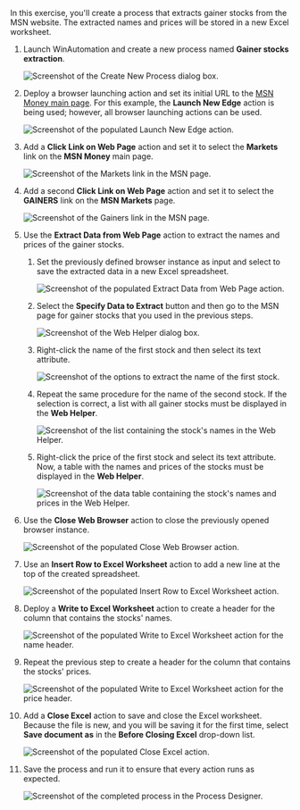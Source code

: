 In this exercise, you'll create a process that extracts gainer stocks from the MSN website. The extracted names and prices will be stored in a new Excel worksheet.

1. Launch WinAutomation and create a new process named **Gainer stocks extraction**.

    ![Screenshot of the Create New Process dialog box.](..\media\create-new-processes.png)  

1. Deploy a browser launching action and set its initial URL to the [MSN Money main page](https://www.msn.com/money). For this example, the **Launch New Edge** action is being used; however, all browser launching actions can be used.

    ![Screenshot of the populated Launch New Edge action.](..\media\launch-new-edge-actions-url.png)

1. Add a **Click Link on Web Page** action and set it to select the **Markets** link on the **MSN Money** main page.

    ![Screenshot of the Markets link in the MSN page.](..\media\market-link.png)

1. Add a second **Click Link on Web Page** action and set it to select the **GAINERS** link on the **MSN Markets** page.

    ![Screenshot of the Gainers link in the MSN page.](..\media\gain-link.png)

1. Use the **Extract Data from Web Page** action to extract the names and prices of the gainer stocks.

    1. Set the previously defined browser instance as input and select to save the extracted data in a new Excel spreadsheet.

        ![Screenshot of the populated Extract Data from Web Page action.](..\media\extract-data-web-page-configuration.png)

    1. Select the **Specify Data to Extract** button and then go to the MSN page for gainer stocks that you used in the previous steps.

        ![Screenshot of the Web Helper dialog box.](..\media\web-helpers-url.png)

    1. Right-click the name of the first stock and then select its text attribute.

        ![Screenshot of the options to extract the name of the first stock.](..\media\extract-first.png)

    1. Repeat the same procedure for the name of the second stock. If the selection is correct, a list with all gainer stocks must be displayed in the **Web Helper**.

        ![Screenshot of the list containing the stock's names in the Web Helper.](..\media\extract-name.png)

    1. Right-click the price of the first stock and select its text attribute. Now, a table with the names and prices of the stocks must be displayed in the **Web Helper**.

        ![Screenshot of the data table containing the stock's names and prices in the Web Helper.](..\media\extract-price.png)

1. Use the **Close Web Browser** action to close the previously opened browser instance.

    ![Screenshot of the populated Close Web Browser action.](..\media\close-web-browser-page.png)

1. Use an **Insert Row to Excel Worksheet** action to add a new line at the top of the created spreadsheet.

    ![Screenshot of the populated Insert Row to Excel Worksheet action.](..\media\insert-row-excel-worksheet.png)

1. Deploy a **Write to Excel Worksheet** action to create a header for the column that contains the stocks' names.

    ![Screenshot of the populated Write to Excel Worksheet action for the name header.](..\media\write-excel-worksheet-name.png)

1. Repeat the previous step to create a header for the column that contains the stocks' prices.

    ![Screenshot of the populated Write to Excel Worksheet action for the price header.](..\media\write-excel-worksheet-price.png)

1. Add a **Close Excel** action to save and close the Excel worksheet. Because the file is new, and you will be saving it for the first time, select **Save document as** in the **Before Closing Excel** drop-down list.

    ![Screenshot of the populated Close Excel action.](..\media\close-excel-page.png)

1. Save the process and run it to ensure that every action runs as expected.

    ![Screenshot of the completed process in the Process Designer.](..\media\final-processes.png)
